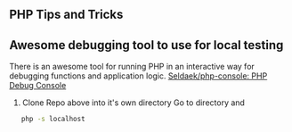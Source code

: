 ## PHP Tips and Tricks

## Awesome debugging tool to use for local testing
There is an awesome tool for running PHP in an interactive way for debugging functions and application logic.
[Seldaek/php-console: PHP Debug Console](https://github.com/Seldaek/php-console)

1. Clone Repo above into it's own directory
   Go to directory and 
```cmd
   php -s localhost
```

